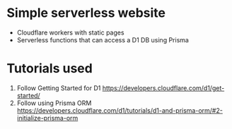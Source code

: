 # Simple serverless website

- Cloudflare workers with static pages
- Serverless functions that can access a D1 DB using Prisma

# Tutorials used

1. Follow Getting Started for D1 https://developers.cloudflare.com/d1/get-started/
2. Follow using Prisma ORM https://developers.cloudflare.com/d1/tutorials/d1-and-prisma-orm/#2-initialize-prisma-orm
